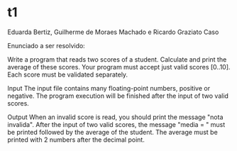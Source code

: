 # t1
Eduarda Bertiz,
Guilherme de Moraes Machado e
Ricardo Graziato Caso

Enunciado a ser resolvido:

Write a program that reads two scores of a student. Calculate and print the average of these scores. Your program must accept just valid scores [0..10]. Each score must be validated separately.

Input
The input file contains many floating-point numbers​​, positive or negative. The program execution will be finished after the input of two valid scores.

Output
When an invalid score is read, you should print the message "nota invalida".
After the input of two valid scores, the message "media = " must be printed followed by the average of the student. The average must be printed with 2 numbers after the decimal point.

